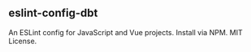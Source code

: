 ## eslint-config-dbt

An ESLint config for JavaScript and Vue projects. Install via NPM. MIT License.
